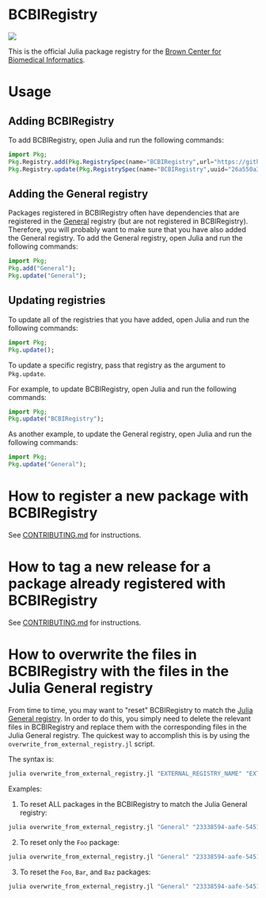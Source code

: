 # BCBIRegistry


<a
href="https://travis-ci.org/bcbi/BCBIRegistry/branches">
<img
src="https://travis-ci.org/bcbi/BCBIRegistry.svg?branch=master"/>
</a>

This is the official Julia package registry for the [Brown Center for Biomedical Informatics](https://github.com/bcbi).

# Usage

## Adding BCBIRegistry

To add BCBIRegistry, open Julia and run the following commands:

```julia
import Pkg; 
Pkg.Registry.add(Pkg.RegistrySpec(name="BCBIRegistry",url="https://github.com/bcbi/BCBIRegistry.git",uuid="26a550a3-39fe-4af4-af6d-e8814c2b6dd9",)); 
Pkg.Registry.update(Pkg.RegistrySpec(name="BCBIRegistry",uuid="26a550a3-39fe-4af4-af6d-e8814c2b6dd9")); 
```

## Adding the General registry

Packages registered in BCBIRegistry often have dependencies that are registered in the [General](https://github.com/JuliaRegistries/General) registry (but are not registered in BCBIRegistry). Therefore, you will probably want to make sure that you have also added the General registry. To add the General registry, open Julia and run the following commands:

```julia
import Pkg; 
Pkg.add("General"); 
Pkg.update("General"); 
```

## Updating registries

To update all of the registries that you have added, open Julia and run the following commands:
```julia
import Pkg; 
Pkg.update(); 
```

To update a specific registry, pass that registry as the argument to `Pkg.update`.

For example, to update BCBIRegistry, open Julia and run the following commands:
```julia
import Pkg; 
Pkg.update("BCBIRegistry"); 
```

As another example, to update the General registry, open Julia and run the following commands:
```julia
import Pkg; 
Pkg.update("General"); 
```

# How to register a new package with BCBIRegistry

See [CONTRIBUTING.md](CONTRIBUTING.md) for instructions.

# How to tag a new release for a package already registered with BCBIRegistry

See [CONTRIBUTING.md](CONTRIBUTING.md) for instructions.

# How to overwrite the files in BCBIRegistry with the files in the Julia General registry

From time to time, you may want to "reset" BCBIRegistry to match the [Julia General registry](https://github.com/JuliaRegistries/General). In order to do this, you simply need to delete the relevant files in BCBIRegistry and replace them with the corresponding files in the Julia General registry. The quickest way to accomplish this is by using the `overwrite_from_external_registry.jl` script.

The syntax is:
```bash
julia overwrite_from_external_registry.jl "EXTERNAL_REGISTRY_NAME" "EXTERNAL_REGISTRY_UUID" "EXTERNAL_REGISTRY_URL" [list of packages or interval of packages (optional)]
```

Examples:

1. To reset ALL packages in the BCBIRegistry to match the Julia General registry:
```bash
julia overwrite_from_external_registry.jl "General" "23338594-aafe-5451-b93e-139f81909106" "https://github.com/JuliaRegistries/General.git"
```

2. To reset only the `Foo` package:
```bash
julia overwrite_from_external_registry.jl "General" "23338594-aafe-5451-b93e-139f81909106" "https://github.com/JuliaRegistries/General.git" "Foo"
```

3. To reset the `Foo`, `Bar`, and `Baz` packages:
```bash
julia overwrite_from_external_registry.jl "General" "23338594-aafe-5451-b93e-139f81909106" "https://github.com/JuliaRegistries/General.git" "Foo" "Bar" "Baz"
```
